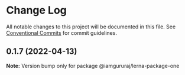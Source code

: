 # Change Log

All notable changes to this project will be documented in this file.
See [Conventional Commits](https://conventionalcommits.org) for commit guidelines.

## 0.1.7 (2022-04-13)

**Note:** Version bump only for package @iamgururaj/lerna-package-one
